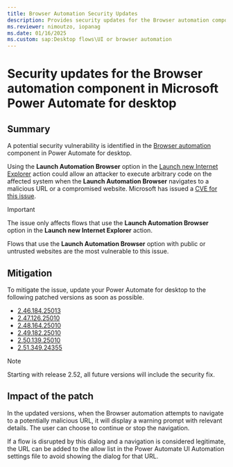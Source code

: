 ```yaml
---
title: Browser Automation Security Updates
description: Provides security updates for the Browser automation component in Microsoft Power Automate for desktop.
ms.reviewer: nimoutzo, iopanag
ms.date: 01/16/2025
ms.custom: sap:Desktop flows\UI or browser automation
---
```

# Security updates for the Browser automation component in Microsoft Power Automate for desktop

## Summary

A potential security vulnerability is identified in the [Browser automation](/power-automate/desktop-flows/actions-reference/webautomation) component in Power Automate for desktop.

Using the **Launch Automation Browser** option in the [Launch new Internet Explorer](/power-automate/desktop-flows/actions-reference/webautomation#launchinternetexplorerbase) action could allow an attacker to execute arbitrary code on the affected system when the **Launch Automation Browser** navigates to a malicious URL or a compromised website. Microsoft has issued a [CVE for this issue](https://msrc.microsoft.com/update-guide/advisory/CVE-2025-21187).

> [!IMPORTANT]
> The issue only affects flows that use the **Launch Automation Browser** option in the **Launch new Internet Explorer** action.
>
> Flows that use the **Launch Automation Browser** option with public or untrusted websites are the most vulnerable to this issue.

## Mitigation

To mitigate the issue, update your Power Automate for desktop to the following patched versions as soon as possible.

- [2.46.184.25013](https://go.microsoft.com/fwlink/?linkid=2300767)
- [2.47.126.25010](https://go.microsoft.com/fwlink/?linkid=2300573)
- [2.48.164.25010](https://go.microsoft.com/fwlink/?linkid=2300574)
- [2.49.182.25010](https://go.microsoft.com/fwlink/?linkid=2300662)
- [2.50.139.25010](https://go.microsoft.com/fwlink/?linkid=2300768)
- [2.51.349.24355](https://go.microsoft.com/fwlink/?linkid=2300789)

> [!NOTE]
> Starting with release 2.52, all future versions will include the security fix.

## Impact of the patch

In the updated versions, when the Browser automation attempts to navigate to a potentially malicious URL, it will display a warning prompt with relevant details. The user can choose to continue or stop the navigation.

If a flow is disrupted by this dialog and a navigation is considered legitimate, the URL can be added to the allow list in the Power Automate UI Automation settings file to avoid showing the dialog for that URL.
